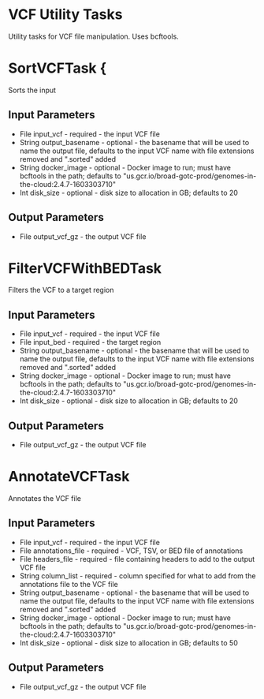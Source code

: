 # VCF Utility Tasks
Utility tasks for VCF file manipulation.  Uses bcftools.

# SortVCFTask {
Sorts the input

## Input Parameters
* File input_vcf - required - the input VCF file
* String output_basename - optional - the basename that will be used to name the output file, defaults to the input
  VCF name with file extensions removed and ".sorted" added
* String docker_image - optional - Docker image to run; must have bcftools in the path; defaults to "us.gcr.io/broad-gotc-prod/genomes-in-the-cloud:2.4.7-1603303710"
* Int disk_size - optional - disk size to allocation in GB; defaults to 20

## Output Parameters
* File output_vcf_gz - the output VCF file

# FilterVCFWithBEDTask
Filters the VCF to a target region

## Input Parameters
* File input_vcf - required - the input VCF file
* File input_bed - required - the target region
* String output_basename - optional - the basename that will be used to name the output file, defaults to the input
  VCF name with file extensions removed and ".sorted" added
* String docker_image - optional - Docker image to run; must have bcftools in the path; defaults to "us.gcr.io/broad-gotc-prod/genomes-in-the-cloud:2.4.7-1603303710"
* Int disk_size - optional - disk size to allocation in GB; defaults to 20
 
## Output Parameters
* File output_vcf_gz - the output VCF file

# AnnotateVCFTask
Annotates the VCF file

## Input Parameters
* File input_vcf - required - the input VCF file
* File annotations_file - required - VCF, TSV, or BED file of annotations
* File headers_file - required - file containing headers to add to the output VCF file
* String column_list - required - column specified for what to add from the annotations file to the VCF file
* String output_basename - optional - the basename that will be used to name the output file, defaults to the input
  VCF name with file extensions removed and ".sorted" added
* String docker_image - optional - Docker image to run; must have bcftools in the path; defaults to "us.gcr.io/broad-gotc-prod/genomes-in-the-cloud:2.4.7-1603303710"
* Int disk_size - optional - disk size to allocation in GB; defaults to 50

## Output Parameters
* File output_vcf_gz - the output VCF file
